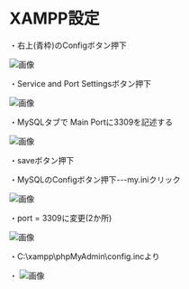 # XAMPP設定

・右上(青枠)のConfigボタン押下

![画像](https://github.com/kereker/open_til/blob/feature/PHP_Basic/php/udemy/img/XAMMP%E3%82%B3%E3%83%B3%E3%83%88%E3%83%AD%E3%83%BC%E3%83%AB%E3%83%91%E3%83%8D%E3%83%AB.PNG)

・Service and Port Settingsボタン押下

![画像](https://github.com/kereker/open_til/blob/feature/PHP_Basic/php/udemy/img/XAMMP2.PNG)

・MySQLタブで Main Portに3309を記述する

![画像](https://github.com/kereker/open_til/blob/feature/PHP_Basic/php/udemy/img/XAMMP3.PNG)

・saveボタン押下

・MySQLのConfigボタン押下---my.iniクリック

  
![画像](https://github.com/kereker/open_til/blob/feature/PHP_Basic/php/udemy/img/XAMMP4.PNG)
  
・port = 3309に変更(2か所)

![画像](https://github.com/kereker/open_til/blob/feature/PHP_Basic/php/udemy/img/XAMMP5.PNG)

・C:\xampp\phpMyAdmin\config.incより

・
![画像](https://github.com/kereker/open_til/blob/feature/PHP_Basic/php/udemy/img/XAMMP6.PNG)
